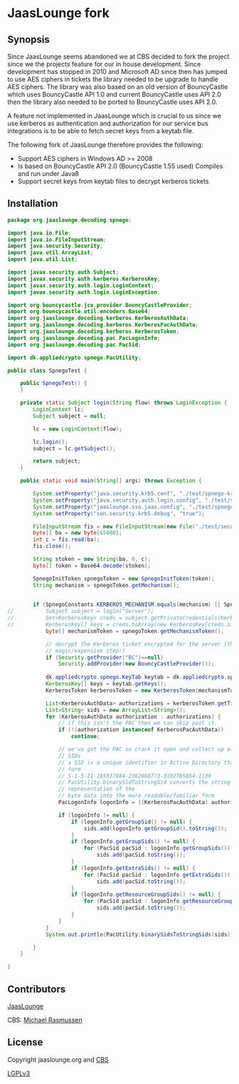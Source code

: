 # JaasLounge fork

## Synopsis

Since JaasLounge seems abandoned we at CBS decided to fork the project since we the projects feature for our in house development. Since development has stopped in 2010 and Microsoft AD since then has jumped to use AES ciphers in tickets the library needed to be upgrade to handle AES ciphers. The library was also based on an old version of BouncyCastle which uses BouncyCastle API 1.0 and current BouncyCastle uses API 2.0 then the library also needed to be ported to BouncyCastle uses API 2.0.

A feature not implemented in JaasLounge which is crucial to us since we use kerberos as authentication and authorization for our service bus integrations is to be able to fetch secret keys from a keytab file.

The following fork of JaasLounge therefore provides the following:
* Support AES ciphers in Windows AD >= 2008
* Is based on BouncyCastle API 2.0 (BouncyCastle 1.55 used) Compiles and run under Java8
* Support secret keys from keytab files to decrypt kerberos tickets

## Installation

```java
package org.jaaslounge.decoding.spnego;

import java.io.File;
import java.io.FileInputStream;
import java.security.Security;
import java.util.ArrayList;
import java.util.List;

import javax.security.auth.Subject;
import javax.security.auth.kerberos.KerberosKey;
import javax.security.auth.login.LoginContext;
import javax.security.auth.login.LoginException;

import org.bouncycastle.jce.provider.BouncyCastleProvider;
import org.bouncycastle.util.encoders.Base64;
import org.jaaslounge.decoding.kerberos.KerberosAuthData;
import org.jaaslounge.decoding.kerberos.KerberosPacAuthData;
import org.jaaslounge.decoding.kerberos.KerberosToken;
import org.jaaslounge.decoding.pac.PacLogonInfo;
import org.jaaslounge.decoding.pac.PacSid;

import dk.appliedcrypto.spnego.PacUtility;

public class SpnegoTest {

	public SpnegoTest() {
	}

	private static Subject login(String flow) throws LoginException {
		LoginContext lc;
		Subject subject = null;

		lc = new LoginContext(flow);

		lc.login();
		subject = lc.getSubject();

		return subject;
	}

	public static void main(String[] args) throws Exception {

		System.setProperty("java.security.krb5.conf", "./test/spnego-krb5.conf");
		System.setProperty("java.security.auth.login.config", "./test/spnego-jaas.conf");
		System.setProperty("jaaslounge.sso.jaas.config", "./test/spnego-jaas.conf");
		System.setProperty("sun.security.krb5.debug", "true");

		FileInputStream fis = new FileInputStream(new File("./test/security.token"));
		byte[] ba = new byte[65000];
		int c = fis.read(ba);
		fis.close();

		String stoken = new String(ba, 0, c);
		byte[] token = Base64.decode(stoken);

		SpnegoInitToken spnegoToken = new SpnegoInitToken(token);
		String mechanism = spnegoToken.getMechanism();

	
		if (SpnegoConstants.KERBEROS_MECHANISM.equals(mechanism) || SpnegoConstants.LEGACY_KERBEROS_MECHANISM.equals(mechanism)) {
//			Subject subject = login("Server");
//			Set<KerberosKey> creds = subject.getPrivateCredentials(KerberosKey.class);
//			KerberosKey[] keys = creds.toArray(new KerberosKey[creds.size()]);
			byte[] mechanismToken = spnegoToken.getMechanismToken();

			// decrypt the Kerberos ticket encrypted for the server (this is the
			// magic/expensive step!)
			if (Security.getProvider("BC")==null)
				Security.addProvider(new BouncyCastleProvider());
			
			dk.appliedcrypto.spnego.KeyTab keytab = dk.appliedcrypto.spnego.KeyTab.getInstance("./test/some-service-account.keytab");
			KerberosKey[] keys = keytab.getKeys();
			KerberosToken kerberosToken = new KerberosToken(mechanismToken, keys);

			List<KerberosAuthData> authorizations = kerberosToken.getTicket().getEncData().getUserAuthorizations();
			List<String> sids = new ArrayList<String>();
			for (KerberosAuthData authorization : authorizations) {
				// if this isn't the PAC then we can skip past it
				if (!(authorization instanceof KerberosPacAuthData))
					continue;

				// we've got the PAC so crack it open and collect up all the
				// SIDs
				// a SID is a unique identifier in Active Directory that has the
				// form
				// S-1-5-21-185937884-2362668773-3192785854-1139
				// PacUtility.binarySidToStringSid converts the string
				// representation of the
				// byte data into the more readable/familiar form
				PacLogonInfo logonInfo = ((KerberosPacAuthData) authorization).getPac().getLogonInfo();

				if (logonInfo != null) {
					if (logonInfo.getGroupSid() != null) {
						sids.add(logonInfo.getGroupSid().toString());
					}
					if (logonInfo.getGroupSids() != null) {
						for (PacSid pacSid : logonInfo.getGroupSids())
							sids.add(pacSid.toString());
					}
					if (logonInfo.getExtraSids() != null) {
						for (PacSid pacSid : logonInfo.getExtraSids())
							sids.add(pacSid.toString());
					}
					if (logonInfo.getResourceGroupSids() != null) {
						for (PacSid pacSid : logonInfo.getResourceGroupSids())
							sids.add(pacSid.toString());
					}
				}
			}
			System.out.println(PacUtility.binarySidsToStringSids(sids));

		}
	}

}
```
## Contributors

[JaasLounge](http://jaaslounge.sourceforge.net)

CBS: [Michael Rasmussen](mailto:mr.it@cbs.dk)

## License

Copyright jaaslounge.org and [CBS](http://www.cbs.dk)

[LGPLv3](http://www.gnu.org/copyleft/lesser.html)


